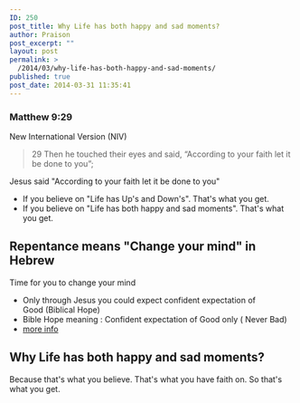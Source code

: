 ```yaml
---
ID: 250
post_title: Why Life has both happy and sad moments?
author: Praison
post_excerpt: ""
layout: post
permalink: >
  /2014/03/why-life-has-both-happy-and-sad-moments/
published: true
post_date: 2014-03-31 11:35:41
---
```

<div>
<h3>Matthew 9:29</h3>
New International Version (NIV)

</div>
<div>
<blockquote>29 Then he touched their eyes and said, “According to your faith let it be done to you”;</blockquote>
Jesus said "According to your faith let it be done to you"
<ul>
	<li>If you believe on "Life has Up's and Down's". That's what you get.</li>
	<li>If you believe on "Life has both happy and sad moments". That's what you get.</li>
</ul>
<h2>Repentance means "Change your mind" in Hebrew</h2>
Time for you to change your mind
<ul>
	<li>Only through Jesus you could expect confident expectation of Good (Biblical Hope)</li>
	<li>Bible Hope meaning : Confident expectation of Good only ( Never Bad)</li>
	<li><a title="Hope : Biblical meaning" href="http://biblerevelation.org/2014/03/30/hope-biblical-meaning/" target="_blank" rel="noopener noreferrer">more info</a></li>
</ul>
<h2>Why Life has both happy and sad moments?</h2>
Because that's what you believe. That's what you have faith on. So that's what you get.

</div>